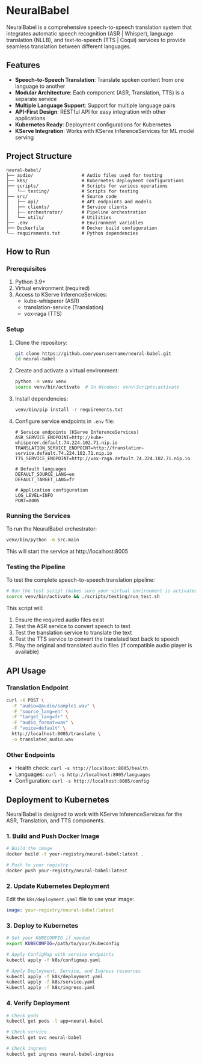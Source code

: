# NeuralBabel

NeuralBabel is a comprehensive speech-to-speech translation system that integrates automatic speech recognition (ASR | Whisper), language translation (NLLB), and text-to-speech (TTS | Coqui) services to provide seamless translation between different languages.

## Features

- **Speech-to-Speech Translation**: Translate spoken content from one language to another
- **Modular Architecture**: Each component (ASR, Translation, TTS) is a separate service
- **Multiple Language Support**: Support for multiple language pairs
- **API-First Design**: RESTful API for easy integration with other applications
- **Kubernetes Ready**: Deployment configurations for Kubernetes
- **KServe Integration**: Works with KServe InferenceServices for ML model serving

## Project Structure

```
neural-babel/
├── audio/                  # Audio files used for testing
├── k8s/                    # Kubernetes deployment configurations
├── scripts/                # Scripts for various operations
│   └── testing/            # Scripts for testing
├── src/                    # Source code
│   ├── api/                # API endpoints and models
│   ├── clients/            # Service clients
│   ├── orchestrator/       # Pipeline orchestration
│   └── utils/              # Utilities
├── .env                    # Environment variables
├── Dockerfile              # Docker build configuration
└── requirements.txt        # Python dependencies
```

## How to Run

### Prerequisites

1. Python 3.9+
2. Virtual environment (required)
3. Access to KServe InferenceServices:
   - kube-whisperer (ASR)
   - translation-service (Translation)
   - vox-raga (TTS)

### Setup

1. Clone the repository:
   ```bash
   git clone https://github.com/yourusername/neural-babel.git
   cd neural-babel
   ```

2. Create and activate a virtual environment:
   ```bash
   python -m venv venv
   source venv/bin/activate  # On Windows: venv\Scripts\activate
   ```

3. Install dependencies:
   ```bash
   venv/bin/pip install -r requirements.txt
   ```

4. Configure service endpoints in `.env` file:
   ```
   # Service endpoints (KServe InferenceServices)
   ASR_SERVICE_ENDPOINT=http://kube-whisperer.default.74.224.102.71.nip.io
   TRANSLATION_SERVICE_ENDPOINT=http://translation-service.default.74.224.102.71.nip.io
   TTS_SERVICE_ENDPOINT=http://vox-raga.default.74.224.102.71.nip.io
   
   # Default languages
   DEFAULT_SOURCE_LANG=en
   DEFAULT_TARGET_LANG=fr
   
   # Application configuration
   LOG_LEVEL=INFO
   PORT=8005
   ```

### Running the Services

To run the NeuralBabel orchestrator:

```bash
venv/bin/python -m src.main
```

This will start the service at http://localhost:8005

### Testing the Pipeline

To test the complete speech-to-speech translation pipeline:

```bash
# Run the test script (makes sure your virtual environment is activated)
source venv/bin/activate && ./scripts/testing/run_test.sh
```

This script will:
1. Ensure the required audio files exist
2. Test the ASR service to convert speech to text
3. Test the translation service to translate the text
4. Test the TTS service to convert the translated text back to speech
5. Play the original and translated audio files (if compatible audio player is available)

## API Usage

### Translation Endpoint

```bash
curl -X POST \
  -F "audio=@audio/sample1.wav" \
  -F "source_lang=en" \
  -F "target_lang=fr" \
  -F "audio_format=wav" \
  -F "voice=default" \
  http://localhost:8005/translate \
  -o translated_audio.wav
```

### Other Endpoints

- Health check: `curl -s http://localhost:8005/health`
- Languages: `curl -s http://localhost:8005/languages`
- Configuration: `curl -s http://localhost:8005/config`

## Deployment to Kubernetes

NeuralBabel is designed to work with KServe InferenceServices for the ASR, Translation, and TTS components.

### 1. Build and Push Docker Image

```bash
# Build the image
docker build -t your-registry/neural-babel:latest .

# Push to your registry
docker push your-registry/neural-babel:latest
```

### 2. Update Kubernetes Deployment

Edit the `k8s/deployment.yaml` file to use your image:

```yaml
image: your-registry/neural-babel:latest
```

### 3. Deploy to Kubernetes

```bash
# Set your KUBECONFIG if needed
export KUBECONFIG=/path/to/your/kubeconfig

# Apply ConfigMap with service endpoints
kubectl apply -f k8s/configmap.yaml

# Apply Deployment, Service, and Ingress resources
kubectl apply -f k8s/deployment.yaml
kubectl apply -f k8s/service.yaml
kubectl apply -f k8s/ingress.yaml
```

### 4. Verify Deployment

```bash
# Check pods
kubectl get pods -l app=neural-babel

# Check service
kubectl get svc neural-babel

# Check ingress
kubectl get ingress neural-babel-ingress
```